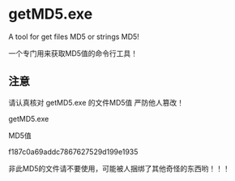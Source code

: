 # getMD5.exe

A tool for get files MD5 or strings MD5!

一个专门用来获取MD5值的命令行工具！

## 注意
请认真核对 getMD5.exe 的文件MD5值 严防他人篡改！

getMD5.exe

MD5值

f187c0a69addc7867627529d199e1935

非此MD5的文件请不要使用，可能被人捆绑了其他奇怪的东西哟！！！
